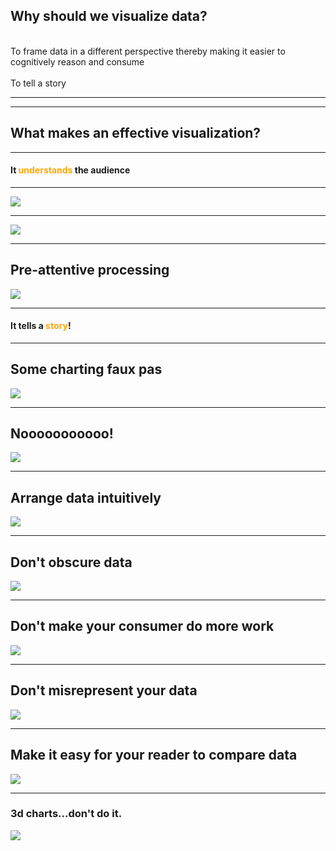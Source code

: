 <!-- .slide: data-background="img/esri-fed-summit-2017/bg-2.png" -->
## Why should we visualize data?

<br />
<span class="fragment fade-in">To frame data in a different perspective thereby making it easier to cognitively reason and consume</span><br /><br />
<span class="fragment fade-in">To tell a story</span>

---

<!-- .slide: data-background="img/minardNapolean.png" -->

---

<!-- .slide: data-background="img/esri-fed-summit-2017/bg-2.png" -->
## What makes an effective visualization?

---

<!-- .slide: data-background="img/audience.jpg" -->
#### It <span style="color:orange;">understands</span> the audience

---

<!-- .slide: data-background="img/esri-fed-summit-2017/bg-2.png" -->
<img src="img/xy.png" class="transparent" />

---

<!-- .slide: data-background="img/esri-fed-summit-2017/bg-2.png" -->
<img src="img/line.png" class="transparent" />

---

<!-- .slide: data-background="img/esri-fed-summit-2017/bg-2.png" -->

<h2>Pre-attentive processing</h2>
<img src="img/circle.png" class="transparent" />

---

<!-- .slide: data-background="img/story.jpg" -->
#### It tells a <span style="color:orange;">story</span>!

---

<!-- .slide: data-background="img/esri-fed-summit-2017/bg-2.png" -->
## Some charting faux pas
<img src="img/octopus.gif" class="transparent" />

---

<!-- .slide: data-background="img/esri-fed-summit-2017/bg-2.png" -->
## Nooooooooooo!
<img src="img/image80.png" class="transparent" />

---

<!-- .slide: data-background="img/esri-fed-summit-2017/bg-2.png" -->
## Arrange data intuitively
<img src="img/order.png" class="transparent" />

---

<!-- .slide: data-background="img/esri-fed-summit-2017/bg-2.png" -->
## Don't obscure data
<img src="img/obscure.png" class="transparent" />

---

<!-- .slide: data-background="img/esri-fed-summit-2017/bg-2.png" -->
## Don't make your consumer do more work
<img src="img/dowork.png" class="transparent" />

---

<!-- .slide: data-background="img/esri-fed-summit-2017/bg-2.png" -->
## Don't misrepresent your data
<img src="img/misrepresent.png" class="transparent" />

---

<!-- .slide: data-background="img/esri-fed-summit-2017/bg-2.png" -->
## Make it easy for your reader to compare data
<img src="img/compare.png" class="transparent" />

---

<!-- .slide: data-background="img/esri-fed-summit-2017/bg-2.png" -->
### 3d charts...don't do it.
<img src="img/3d.png" class="transparent" />

